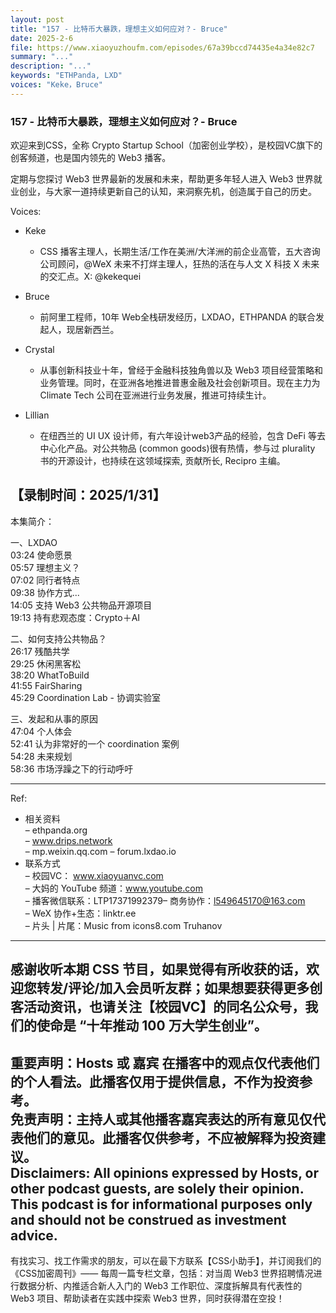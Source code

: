 ```yaml
---
layout: post
title: "157 - 比特币大暴跌，理想主义如何应对？- Bruce"
date: 2025-2-6
file: https://www.xiaoyuzhoufm.com/episodes/67a39bccd74435e4a34e82c7
summary: "..."
description: "..."
keywords: "ETHPanda, LXD"
voices: "Keke，Bruce"
---
```


### 157 - 比特币大暴跌，理想主义如何应对？- Bruce

欢迎来到CSS，全称 Crypto Startup School（加密创业学校），是校园VC旗下的创客频道，也是国内领先的 Web3 播客。  

定期与您探讨 Web3 世界最新的发展和未来，帮助更多年轻人进入 Web3 世界就业创业，与大家一道持续更新自己的认知，来洞察先机，创造属于自己的历史。  

Voices:

- Keke
  + CSS 播客主理人，长期生活/工作在美洲/大洋洲的前企业高管，五大咨询公司顾问，@WeX 未来不打烊主理人，狂热的活在与人文 X 科技 X 未来的交汇点。X: @kekequei

- Bruce
  + 前阿里工程师，10年 Web全栈研发经历，LXDAO，ETHPANDA 的联合发起人，现居新西兰。

- Crystal
  + 从事创新科技业十年，曾经于金融科技独角兽以及 Web3 项目经营策略和业务管理。同时，在亚洲各地推进普惠金融及社会创新项目。现在主力为 Climate Tech 公司在亚洲进行业务发展，推进可持续生计。

- Lillian
  + 在纽西兰的 UI UX 设计师，有六年设计web3产品的经验，包含 DeFi 等去中心化产品。对公共物品 (common goods)很有热情，参与过 plurality 书的开源设计，也持续在这领域探索, 贡献所长, Recipro 主编。

【录制时间：2025/1/31】
---------------------------------------------------  
本集简介：

一、LXDAO  
03:24 使命愿景  
05:57 理想主义？  
07:02 同行者特点  
09:38 协作方式...  
14:05 支持 Web3 公共物品开源项目  
19:13 持有悲观态度：Crypto＋AI

二、如何支持公共物品？  
26:17 残酷共学  
29:25 休闲黑客松  
38:20 WhatToBuild  
41:55 FairSharing  
45:29 Coordination Lab - 协调实验室

三、发起和从事的原因  
47:04 个人体会  
52:41 认为非常好的一个 coordination 案例  
54:28 未来规划  
58:36 市场浮躁之下的行动呼吁

---------------------------------------------------  
Ref:
   + 相关资料  
– ethpanda.org  
– www.drips.network  
– mp.weixin.qq.com
– forum.lxdao.io  
   + 联系方式  
– 校园VC： www.xiaoyuanvc.com  
– 大妈的 YouTube 频道：www.youtube.com  
– 播客微信联系：LTP17371992379– 商务协作：l549645170@163.com  
– WeX 协作+生态：linktr.ee  
– 片头 | 片尾：Music from icons8.com Truhanov  
---------------------------------------------------  
感谢收听本期 CSS 节目，如果觉得有所收获的话，欢迎您转发/评论/加入会员听友群；如果想要获得更多创客活动资讯，也请关注【校园VC】的同名公众号，我们的使命是 “十年推动 100 万大学生创业”。  
---------------------------------------------------  
重要声明：Hosts 或 嘉宾 在播客中的观点仅代表他们的个人看法。此播客仅用于提供信息，不作为投资参考。   
免责声明：主持人或其他播客嘉宾表达的所有意见仅代表他们的意见。此播客仅供参考，不应被解释为投资建议。  
Disclaimers: All opinions expressed by Hosts, or other podcast guests, are solely their opinion. This podcast is for informational purposes only and should not be construed as investment advice.  
---------------------------------------------------  
有找实习、找工作需求的朋友，可以在最下方联系【CSS小助手】，并订阅我们的《CSS加密周刊》—— 每周一篇专栏文章，包括：对当周 Web3 世界招聘情况进行数据分析、内推适合新人入门的 Web3 工作职位、深度拆解具有代表性的 Web3 项目、帮助读者在实践中探索 Web3 世界，同时获得潜在空投！

